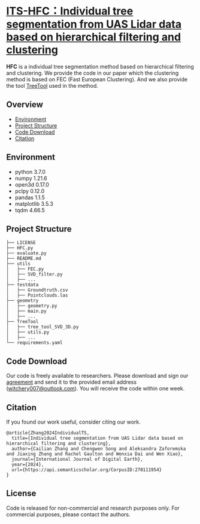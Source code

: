 # [ITS-HFC：Individual tree segmentation from UAS Lidar data based on hierarchical filtering and clustering](https://www.tandfonline.com/doi/full/10.1080/17538947.2024.2356124#abstract)

**HFC** is a individual tree segmentation method based on hierarchical filtering and clustering. We provide the code in our paper which the clustering method is based on FEC (Fast European Clustering). And we also provide the tool [TreeTool](https://github.com/porteratzo/TreeTool) used in the method.



## Overview
- [Environment](#Environment)
- [Project Structure](#Project-Structure)
- [Code Download](#Code-Download)
- [Citation](#Citation)


## Environment

- python                         3.7.0
- numpy                         1.21.6
- open3d                        0.17.0
- pclpy                            0.12.0
- pandas                        1.1.5
- matplotlib                    3.5.3
- tqdm                            4.66.5



## Project Structure
```
├── LICENSE
├── HFC.py
├── evaluate.py
├── README.md
├── utils
│   ├── FEC.py
│   ├── SVD_filter.py
│   ├── ...
├── testdata
│   ├── Groundtruth.csv
│   ├── Pointclouds.las
├── geometry
│   ├── geometry.py
│   ├── main.py
│   ├── ...
├── TreeTool
│   ├── tree_tool_SVD_3D.py
│   ├── utils.py
│   ├── ...
└── requirements.yaml
```


## Code Download

Our code is freely available to researchers. Please download and sign our [agreement](https://drive.google.com/file/d/1uGB5JPkyqn4XfyuBXjwIsZ1jqTgHRYnm/view) and send it to the provided email address ([witchery007@outlook.com](mailto:witchery007@outlook.com)). You will receive the code within one week.

## Citation

If you found our work useful, consider citing our work.

```bixtex
@article{Zhang2024IndividualTS,
  title={Individual tree segmentation from UAS Lidar data based on hierarchical filtering and clustering},
  author={Cailian Zhang and Chengwen Song and Aleksandra Zaforemska and Jiaxing Zhang and Rachel Gaulton and Wenxia Dai and Wen Xiao},
  journal={International Journal of Digital Earth},
  year={2024},
  url={https://api.semanticscholar.org/CorpusID:270111954}
}
```





## License

Code is released for non-commercial and research purposes only. For commercial purposes, please contact the authors.



